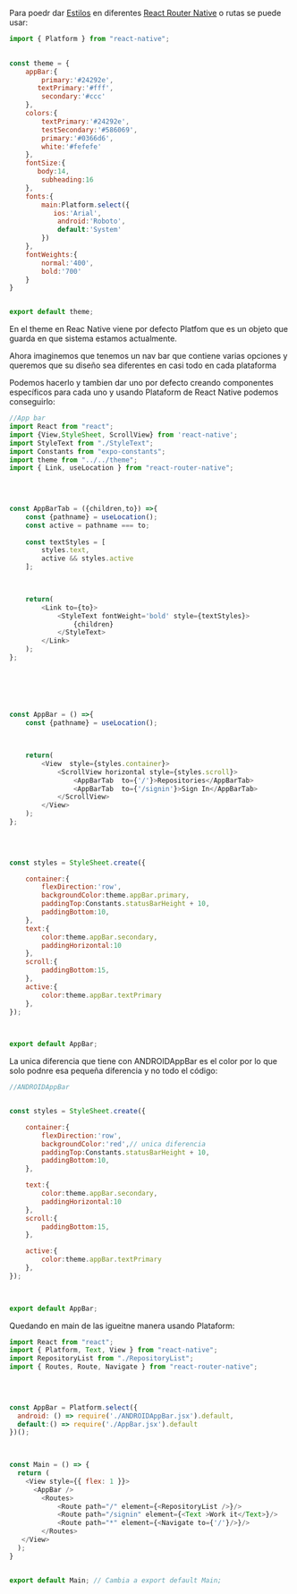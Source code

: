 Para poedr dar [Estilos](Estilos.md) en diferentes [React Router Native](React%20Router%20Native.md) o rutas se puede usar:

````javascript
import { Platform } from "react-native";

  
const theme = {
    appBar:{
        primary:'#24292e',
       textPrimary:'#fff',
        secondary:'#ccc'
    },
    colors:{
        textPrimary:'#24292e',
        testSecondary:'#586069',
        primary:'#0366d6',
        white:'#fefefe'
    },
    fontSize:{
       body:14,
        subheading:16
    },
    fonts:{
        main:Platform.select({
           ios:'Arial',
            android:'Roboto',
            default:'System'
        })
    },
    fontWeights:{
        normal:'400',
        bold:'700'
    }
}


export default theme;
````

En el theme en Reac Native viene por defecto Platfom que es un objeto que guarda en que sistema estamos actualmente.

Ahora imaginemos que tenemos un nav bar que contiene varias opciones y queremos que su diseño sea diferentes en casi todo en cada plataforma

Podemos hacerlo y tambien dar uno por defecto creando componentes específicos para cada uno y usando Plataform de React Native podemos conseguirlo:

````javascript
//App bar
import React from "react";
import {View,StyleSheet, ScrollView} from 'react-native';
import StyleText from "./StyleText";
import Constants from "expo-constants";
import theme from "../../theme";
import { Link, useLocation } from "react-router-native";

  
  

const AppBarTab = ({children,to}) =>{
    const {pathname} = useLocation();
    const active = pathname === to;
  
    const textStyles = [
        styles.text,
        active && styles.active
    ];

  

    return(
        <Link to={to}>
            <StyleText fontWeight='bold' style={textStyles}>
                {children}
            </StyleText>
        </Link>
    );
};

  
  
  
  

const AppBar = () =>{
    const {pathname} = useLocation();

  

    return(
        <View  style={styles.container}>
            <ScrollView horizontal style={styles.scroll}>
                <AppBarTab  to={'/'}>Repositories</AppBarTab>
                <AppBarTab  to={'/signin'}>Sign In</AppBarTab>
            </ScrollView>
        </View>
    );
};

  
  

const styles = StyleSheet.create({

    container:{
        flexDirection:'row',
        backgroundColor:theme.appBar.primary,
        paddingTop:Constants.statusBarHeight + 10,
        paddingBottom:10,
    },
    text:{
        color:theme.appBar.secondary,
        paddingHorizontal:10        
    },
    scroll:{
        paddingBottom:15,
    },
    active:{
        color:theme.appBar.textPrimary
    },
});

  

export default AppBar;
````

La unica diferencia que tiene con ANDROIDAppBar es el color por lo que solo podnre esa pequeña diferencia y no todo el código:

````javascript
//ANDROIDAppBar


const styles = StyleSheet.create({

    container:{
        flexDirection:'row',
        backgroundColor:'red',// unica diferencia
        paddingTop:Constants.statusBarHeight + 10,
        paddingBottom:10,
    },

    text:{
        color:theme.appBar.secondary,
        paddingHorizontal:10        
    },
    scroll:{
        paddingBottom:15,
    },

    active:{
        color:theme.appBar.textPrimary
    },
});

  

export default AppBar;
````

Quedando en main de las igueitne manera usando Plataform:

````javascript
import React from "react";
import { Platform, Text, View } from "react-native";
import RepositoryList from "./RepositoryList";
import { Routes, Route, Navigate } from "react-router-native";

  
  

const AppBar = Platform.select({
  android: () => require('./ANDROIDAppBar.jsx').default,
  default:() => require('./AppBar.jsx').default
})();

  

const Main = () => {
  return (
    <View style={{ flex: 1 }}>
      <AppBar />
        <Routes>
            <Route path="/" element={<RepositoryList />}/>
            <Route path="/signin" element={<Text >Work it</Text>}/>
            <Route path="*" element={<Navigate to={'/'}/>}/>
        </Routes>
   </View>
  );
}


export default Main; // Cambia a export default Main;
````
